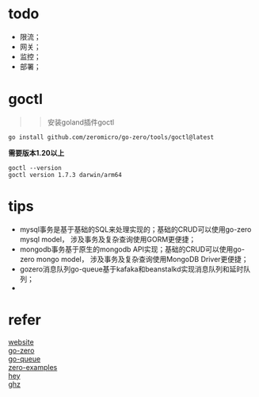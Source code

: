 
# todo

* 限流；
* 网关；
* 监控；
* 部署；




# goctl
> 
> >安装goland插件goctl

```
go install github.com/zeromicro/go-zero/tools/goctl@latest
```
**需要版本1.20以上**


```
goctl --version
goctl version 1.7.3 darwin/arm64
```

# tips

* mysql事务是基于基础的SQL来处理实现的；基础的CRUD可以使用go-zero mysql model， 涉及事务及复杂查询使用GORM更便捷；
* mongodb事务基于原生的mongodb API实现；基础的CRUD可以使用go-zero mongo model， 涉及事务及复杂查询使用MongoDB Driver更便捷；
* gozero消息队列go-queue基于kafaka和beanstalkd实现消息队列和延时队列；
* 


# refer
[website](https://go-zero.dev/)  
[go-zero](https://github.com/zeromicro/go-zero)    
[go-queue](https://github.com/Donaldhan/go-queue)  
[zero-examples](https://github.com/Donaldhan/zero-examples)      
[hey](https://github.com/rakyll/hey)   
[ghz](https://github.com/bojand/ghz)    